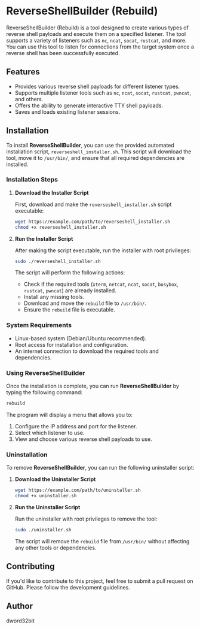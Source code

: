 # ReverseShellBuilder (Rebuild)

ReverseShellBuilder (Rebuild) is a tool designed to create various types of reverse shell payloads and execute them on a specified listener. The tool supports a variety of listeners such as `nc`, `ncat`, `socat`, `rustcat`, and more. You can use this tool to listen for connections from the target system once a reverse shell has been successfully executed.

## Features
- Provides various reverse shell payloads for different listener types.
- Supports multiple listener tools such as `nc`, `ncat`, `socat`, `rustcat`, `pwncat`, and others.
- Offers the ability to generate interactive TTY shell payloads.
- Saves and loads existing listener sessions.

## Installation

To install **ReverseShellBuilder**, you can use the provided automated installation script, `reverseshell_installer.sh`. This script will download the tool, move it to `/usr/bin/`, and ensure that all required dependencies are installed.

### Installation Steps

1. **Download the Installer Script**

   First, download and make the `reverseshell_installer.sh` script executable:

   ```bash
   wget https://example.com/path/to/reverseshell_installer.sh
   chmod +x reverseshell_installer.sh
   ```

2. **Run the Installer Script**

   After making the script executable, run the installer with root privileges:

   ```bash
   sudo ./reverseshell_installer.sh
   ```

   The script will perform the following actions:
   - Check if the required tools (`xterm`, `netcat`, `ncat`, `socat`, `busybox`, `rustcat`, `pwncat`) are already installed.
   - Install any missing tools.
   - Download and move the `rebuild` file to `/usr/bin/`.
   - Ensure the `rebuild` file is executable.

### System Requirements
- Linux-based system (Debian/Ubuntu recommended).
- Root access for installation and configuration.
- An internet connection to download the required tools and dependencies.

### Using ReverseShellBuilder

Once the installation is complete, you can run **ReverseShellBuilder** by typing the following command:

```bash
rebuild
```

The program will display a menu that allows you to:
1. Configure the IP address and port for the listener.
2. Select which listener to use.
3. View and choose various reverse shell payloads to use.

### Uninstallation

To remove **ReverseShellBuilder**, you can run the following uninstaller script:

1. **Download the Uninstaller Script**

   ```bash
   wget https://example.com/path/to/uninstaller.sh
   chmod +x uninstaller.sh
   ```

2. **Run the Uninstaller Script**

   Run the uninstaller with root privileges to remove the tool:

   ```bash
   sudo ./uninstaller.sh
   ```

   The script will remove the `rebuild` file from `/usr/bin/` without affecting any other tools or dependencies.

## Contributing

If you'd like to contribute to this project, feel free to submit a pull request on GitHub. Please follow the development guidelines.

## Author
dword32bit
